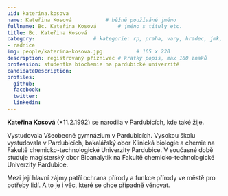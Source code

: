```yaml
---
uid: katerina.kosova
name: Kateřina Kosová   		# běžně používáné jméno
fullname: Bc. Kateřina Kosová		# jméno s tituly etc.
title: Bc. Kateřina Kosová
category:             		# kategorie: rp, praha, vary, hradec, jmk, senat
- radnice
img: people/katerina-kosova.jpg           # 165 x 220
description: registrovaný příznivec # kratký popis, max 160 znaků
profession: studentka biochemie na pardubické univerzitě
candidateDescription: 
profiles:
  github:
  facebook:
  twitter:
  linkedin:
---
```

**Kateřina Kosová** (*11.2.1992) se narodila v Pardubicích, kde také žije. 

Vystudovala Všeobecné gymnázium v Pardubicích. Vysokou školu vystudovala v Pardubicích, bakalářský obor Klinická biologie a chemie na Fakultě chemicko-technologické Univerzity Pardubice. V současné době studuje magisterský obor Bioanalytik na Fakultě chemicko-technologické Univerzity Pardubice.

Mezi její hlavní zájmy patří ochrana přírody a funkce přírody ve městě pro potřeby lidí. A to je i věc, které se chce případně věnovat.
